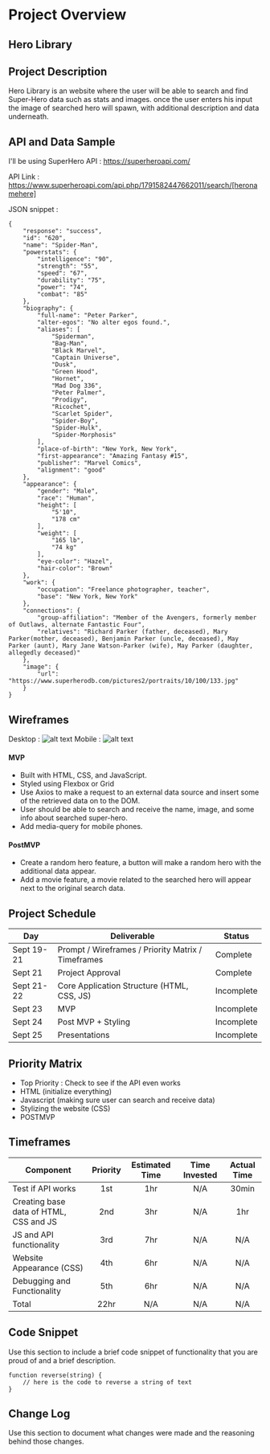 # Project Overview

## Hero Library

## Project Description

Hero Library is an website where the user will be able to search and find Super-Hero data such as stats and images. 
once the user enters his input the image of searched hero will spawn, with additional description and data underneath.

## API and Data Sample

I'll be using SuperHero API : https://superheroapi.com/

API Link : https://www.superheroapi.com/api.php/1791582447662011/search/[heronamehere]


JSON snippet :
```
{
    "response": "success",
    "id": "620",
    "name": "Spider-Man",
    "powerstats": {
        "intelligence": "90",
        "strength": "55",
        "speed": "67",
        "durability": "75",
        "power": "74",
        "combat": "85"
    },
    "biography": {
        "full-name": "Peter Parker",
        "alter-egos": "No alter egos found.",
        "aliases": [
            "Spiderman",
            "Bag-Man",
            "Black Marvel",
            "Captain Universe",
            "Dusk",
            "Green Hood",
            "Hornet",
            "Mad Dog 336",
            "Peter Palmer",
            "Prodigy",
            "Ricochet",
            "Scarlet Spider",
            "Spider-Boy",
            "Spider-Hulk",
            "Spider-Morphosis"
        ],
        "place-of-birth": "New York, New York",
        "first-appearance": "Amazing Fantasy #15",
        "publisher": "Marvel Comics",
        "alignment": "good"
    },
    "appearance": {
        "gender": "Male",
        "race": "Human",
        "height": [
            "5'10",
            "178 cm"
        ],
        "weight": [
            "165 lb",
            "74 kg"
        ],
        "eye-color": "Hazel",
        "hair-color": "Brown"
    },
    "work": {
        "occupation": "Freelance photographer, teacher",
        "base": "New York, New York"
    },
    "connections": {
        "group-affiliation": "Member of the Avengers, formerly member of Outlaws, alternate Fantastic Four",
        "relatives": "Richard Parker (father, deceased), Mary Parker(mother, deceased), Benjamin Parker (uncle, deceased), May Parker (aunt), Mary Jane Watson-Parker (wife), May Parker (daughter, allegedly deceased)"
    },
    "image": {
        "url": "https://www.superherodb.com/pictures2/portraits/10/100/133.jpg"
    }
}
```

## Wireframes

Desktop : ![alt text](https://i.imgur.com/ttjtQTo.png)
Mobile : ![alt text](https://i.imgur.com/NUe0Ash.png)

#### MVP 

- Built with HTML, CSS, and JavaScript.
- Styled using Flexbox or Grid
- Use Axios to make a request to an external data source and insert some of the retrieved data on to the DOM.
- User should be able to search and receive the name, image, and some info about searched super-hero.
- Add media-query for mobile phones.


#### PostMVP  

- Create a random hero feature, a button will make a random hero with the additional data appear.
- Add a movie feature, a movie related to the searched hero will appear next to the original search data.

## Project Schedule 


|  Day | Deliverable | Status
|---|---| ---|
|Sept 19-21| Prompt / Wireframes / Priority Matrix / Timeframes | Complete
|Sept 21| Project Approval | Complete
|Sept 21-22| Core Application Structure (HTML, CSS, JS) | Incomplete
|Sept 23| MVP | Incomplete
|Sept 24| Post MVP + Styling | Incomplete
|Sept 25| Presentations | Incomplete

## Priority Matrix

- Top Priority : Check to see if the API even works 
- HTML (initialize everything)
- Javascript (making sure user can search and receive data)  
- Stylizing the website (CSS)
- POSTMVP

## Timeframes


| Component | Priority | Estimated Time | Time Invested | Actual Time |
| --- | :---: |  :---: | :---: | :---: |
| Test if API works | 1st | 1hr | N/A | 30min |
| Creating base data of HTML, CSS and JS | 2nd | 3hr | N/A | 1hr |
| JS and API functionality | 3rd | 7hr | N/A | N/A | N/A |
| Website Appearance (CSS) | 4th | 6hr | N/A | N/A |
| Debugging and Functionality | 5th | 6hr | N/A | N/A |
| Total | 22hr | N/A | N/A | N/A  |

## Code Snippet

Use this section to include a brief code snippet of functionality that you are proud of and a brief description.  

```
function reverse(string) {
	// here is the code to reverse a string of text
}
```

## Change Log
 Use this section to document what changes were made and the reasoning behind those changes.  
